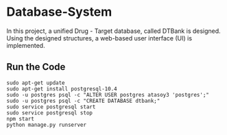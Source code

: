 # Database-System
In this project, a unified Drug - Target database, called DTBank is designed. Using the designed structures, a web-based user interface (UI) is implemented.
## Run the Code

```shell
sudo apt-get update
sudo apt-get install postgresql-10.4
sudo -u postgres psql -c "ALTER USER postgres atasoy3 'postgres';"
sudo -u postgres psql -c "CREATE DATABASE dtbank;"
sudo service postgresql start
sudo service postgresql stop
npm start
python manage.py runserver
```
